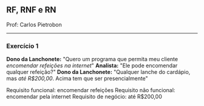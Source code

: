 
## RF, RNF e RN

Prof: Carlos Pietrobon

----

### Exercício 1
**Dono da Lanchonete:** "Quero um programa que permita meu cliente *encomendar refeições na internet*"
**Analista:** "Ele pode encomendar qualquer refeição?"
**Dono da Lanchonete:** "Qualquer lanche do cardápio, mas *até R$200,00*. Acima tem que ser presencialmente"

Requisito funcional: encomendar refeições
Requisito não funcional: encomendar pela internet
Requisito de negócio: até R$200,00

